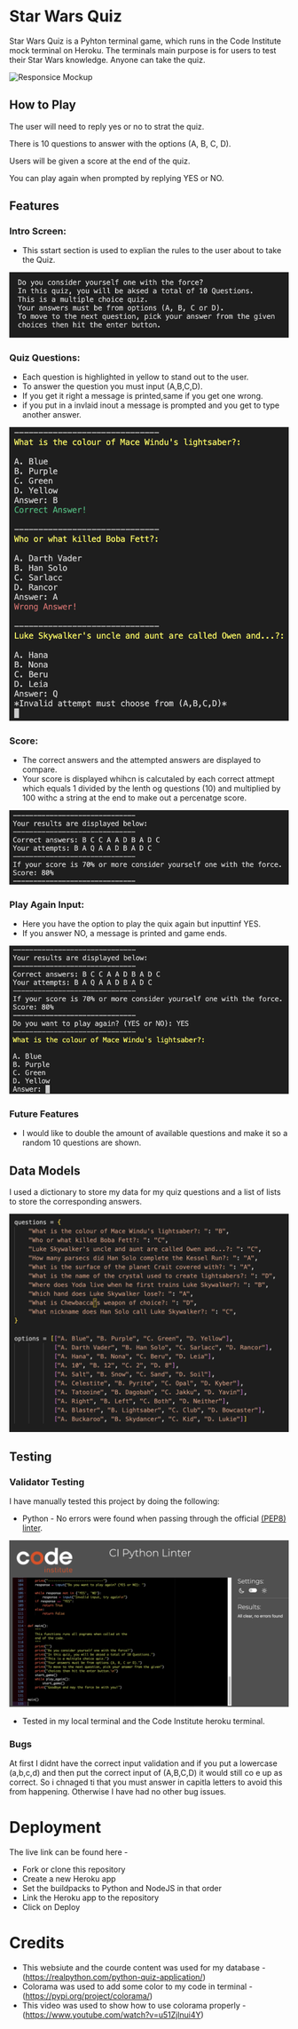# Star Wars Quiz

Star Wars Quiz is a Pyhton terminal game, which runs in the Code Institute mock terminal on Heroku. The terminals main purpose is for users to test their Star Wars knowledge. Anyone can take the quiz. 

![Responsice Mockup](docs/)

## How to Play

The user will need to reply yes or no to strat the quiz.

There is 10 questions to answer with the options (A, B, C, D).

Users will be given a score at the end of the quiz.

You can play again when prompted by replying YES or NO.

## Features

### Intro Screen:

- This sstart section is used to explian the rules to the user about to take the Quiz.

![Intro Screen](docs/Screenshot1.png)

### Quiz Questions:

- Each question is highlighted in yellow to stand out to the user.
- To answer the question you must input (A,B,C,D).
- If you get it right a message is printed,same if you get one wrong.
- if you put in a invlaid inout a message is prompted and you get to type another answer.

![Quiz Questions](docs/Screenshot2.png)

### Score:

- The correct answers and the attempted answers are displayed to compare.
- Your score is displayed whihcn is calcutaled by each correct attmept which equals 1 divided by the lenth og questions (10) and multiplied by 100 withc a string at the end to make out a percenatge score. 

![Score](docs/Screenshot3.png)

### Play Again Input:

- Here you have the option to play the quix again but inputtinf YES. 
- If you answer NO, a message is printed and game ends. 

![Play Agian Input](docs/Screenshot4.png)

### Future Features

  - I would like to double the amount of available questions and make it so a random 10 questions are shown. 

## Data Models

I used a dictionary to store my data for my quiz questions and a list of lists to store the corresponding answers.

![Data Models](docs/Screenshot5.png)

## Testing 

### Validator Testing

I have manually tested this project by doing the following:

- Python - No errors were found when passing through the official [(PEP8) linter](https://pep8ci.herokuapp.com/).

![PEP8](docs/Screenshot6.png)

- Tested in my local terminal and the Code Institute heroku terminal. 

### Bugs

At first I didnt have the correct input validation and if you put a lowercase (a,b,c,d) and then put the correct input of (A,B,C,D) it would still co e up as correct. So i chnaged ti that you must answer in capitla letters to avoid this from happening. Otherwise I have had no other bug issues. 

# Deployment 

The live link can be found here - 

- Fork or clone this repository 
- Create a new Heroku app
- Set the buildpacks to Python and NodeJS in that order
- Link the Heroku app to the repository 
- Click on Deploy 

# Credits 

- This websiute and the courde content was used for my database -  (https://realpython.com/python-quiz-application/)
- Colorama was used to add some color to my code in terminal - (https://pypi.org/project/colorama/)
- This video was used to show how to use colorama properly - (https://www.youtube.com/watch?v=u51Zjlnui4Y)